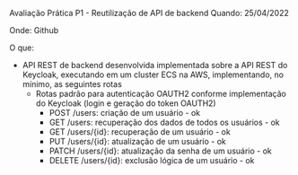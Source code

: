 Avaliação Prática P1 - Reutilização de API de backend
Quando: 25/04/2022

Onde: Github

O que:

- API REST de backend desenvolvida implementada sobre a API REST do Keycloak, executando em um cluster ECS na AWS, implementando, no mínimo, as seguintes rotas
  - Rotas padrão para autenticação OAUTH2 conforme implementação do Keycloak (login e geração do token OAUTH2)
    - POST /users: criação de um usuário - ok
    - GET /users: recuperação dos dados de todos os usuários - ok
    - GET /users/{id}: recuperação de um usuário - ok
    - PUT /users/{id}: atualização de um usuário - ok
    - PATCH /users/{id}: atualização da senha de um usuário - ok
    - DELETE /users/{id}: exclusão lógica de um usuário - ok